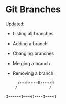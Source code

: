 # Git Branches

Updated:
- Listing all branches

- Adding a branch

- Changing branches

- Merging a branch

- Removing a branch


        /---0----0-----0    
       /              /
0------0----0----0----0

